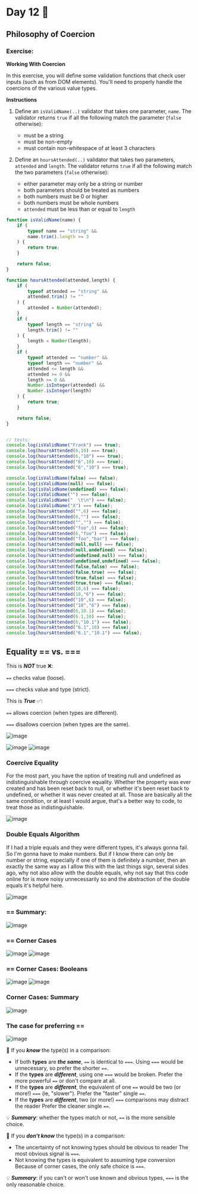 # Day 12 🤩

## Philosophy of Coercion

### **Exercise:**

**Working With Coercion**

In this exercise, you will define some validation functions that check user inputs (such as from DOM elements). You'll need to properly handle the coercions of the various value types.

**Instructions**

1. Define an `isValidName(..)` validator that takes one parameter, `name`. The validator returns `true` if all the following match the parameter (`false` otherwise):

	- must be a string
	- must be non-empty
	- must contain non-whitespace of at least 3 characters

2. Define an `hoursAttended(..)` validator that takes two parameters, `attended` and `length`. The validator returns `true` if all the following match the two parameters (`false` otherwise):

	- either parameter may only be a string or number
	- both parameters should be treated as numbers
	- both numbers must be 0 or higher
	- both numbers must be whole numbers
	- `attended` must be less than or equal to `length`

```javaScript
function isValidName(name) {
	if (
		typeof name == "string" &&
		name.trim().length >= 3
	) {
		return true;
	}

	return false;
}

function hoursAttended(attended,length) {
	if (
		typeof attended == "string" &&
		attended.trim() != ""
	) {
		attended = Number(attended);
	}
	if (
		typeof length == "string" &&
		length.trim() != ""
	) {
		length = Number(length);
	}
	if (
		typeof attended == "number" &&
		typeof length == "number" &&
		attended <= length &&
		attended >= 0 &&
		length >= 0 &&
		Number.isInteger(attended) &&
		Number.isInteger(length)
	) {
		return true;
	}

	return false;
}


// tests:
console.log(isValidName("Frank") === true);
console.log(hoursAttended(6,10) === true);
console.log(hoursAttended(6,"10") === true);
console.log(hoursAttended("6",10) === true);
console.log(hoursAttended("6","10") === true);

console.log(isValidName(false) === false);
console.log(isValidName(null) === false);
console.log(isValidName(undefined) === false);
console.log(isValidName("") === false);
console.log(isValidName("  \t\n") === false);
console.log(isValidName("X") === false);
console.log(hoursAttended("",6) === false);
console.log(hoursAttended(6,"") === false);
console.log(hoursAttended("","") === false);
console.log(hoursAttended("foo",6) === false);
console.log(hoursAttended(6,"foo") === false);
console.log(hoursAttended("foo","bar") === false);
console.log(hoursAttended(null,null) === false);
console.log(hoursAttended(null,undefined) === false);
console.log(hoursAttended(undefined,null) === false);
console.log(hoursAttended(undefined,undefined) === false);
console.log(hoursAttended(false,false) === false);
console.log(hoursAttended(false,true) === false);
console.log(hoursAttended(true,false) === false);
console.log(hoursAttended(true,true) === false);
console.log(hoursAttended(10,6) === false);
console.log(hoursAttended(10,"6") === false);
console.log(hoursAttended("10",6) === false);
console.log(hoursAttended("10","6") === false);
console.log(hoursAttended(6,10.1) === false);
console.log(hoursAttended(6.1,10) === false);
console.log(hoursAttended(6,"10.1") === false);
console.log(hoursAttended("6.1",10) === false);
console.log(hoursAttended("6.1","10.1") === false);

```



## Equality  == vs. ===

This is ***NOT*** true ❌:

`==` checks value (loose).

`===` checks value and type (strict).

This is ***True*** ✅:

`==` allows coercion (when types are different).

`===` disallows coercion (when types are the same).

![image](https://github.com/aya-thafer2/Mastering-JavaScript-in-20-Days/assets/121509832/3317abc5-aad5-4992-bc4b-8a76e7e3fc67)


![image](https://github.com/aya-thafer2/Mastering-JavaScript-in-20-Days/assets/121509832/e233fecb-f678-4ccb-b3d4-df761da59445)
![image](https://github.com/aya-thafer2/Mastering-JavaScript-in-20-Days/assets/121509832/5839b884-6e81-4ebd-af9d-b63965b5daf3)


### Coercive Equality

For the most part, you have the option of treating null and undefined as indistinguishable through coercive equality. Whether the property was ever created and has been reset back to null, or whether it's been reset back to undefined, or whether it was never created at all. Those are basically all the same condition, or at least I would argue, that's a better way to code, to treat those as indistinguishable.

![image](https://github.com/aya-thafer2/Mastering-JavaScript-in-20-Days/assets/121509832/faed8168-fe0a-4230-8af6-e048f1bcbb49)


### Double Equals Algorithm
If I had a triple equals and they were different types, it's always gonna fail. So I'm gonna have to make numbers. But if I know there can only be number or string, especially if one of them is definitely a number, then an exactly the same way as I allow this with the last things sign, several sides ago, why not also allow with the double equals, why not say that this code online for is more noisy unnecessarily so and the abstraction of the double equals it's helpful here.

![image](https://github.com/aya-thafer2/Mastering-JavaScript-in-20-Days/assets/121509832/eeebbc8f-0130-4906-8997-4c5519c43beb)

### == Summary:

![image](https://github.com/aya-thafer2/Mastering-JavaScript-in-20-Days/assets/121509832/f4cec410-1f15-48ba-8711-96ae661fb7e6)


### == Corner Cases

![image](https://github.com/aya-thafer2/Mastering-JavaScript-in-20-Days/assets/121509832/2cdf15e0-0dca-4ff0-9de1-836c9d32e9ce)
![image](https://github.com/aya-thafer2/Mastering-JavaScript-in-20-Days/assets/121509832/9ee2d25b-8abc-4bd5-a76d-7a5d7d201ae3)

### == Corner Cases: Booleans

![image](https://github.com/aya-thafer2/Mastering-JavaScript-in-20-Days/assets/121509832/59f816de-dd0c-4c8a-b026-b4ce66ccbbdd)
![image](https://github.com/aya-thafer2/Mastering-JavaScript-in-20-Days/assets/121509832/9be32b47-5a98-443e-bd99-5f88a42a6223)


### Corner Cases: Summary

![image](https://github.com/aya-thafer2/Mastering-JavaScript-in-20-Days/assets/121509832/133c74fe-8527-4722-93c7-298abe0b8f4f)

### The case for preferring ==

![image](https://github.com/aya-thafer2/Mastering-JavaScript-in-20-Days/assets/121509832/9fa053fc-48b1-421c-b922-55a17b412be0)


📌  If you ***know*** the type(s) in a comparison:
* If both **types** are ***the same***, `==` is identical to `===`. Using `===` would be unnecessary, so prefer the shorter `==`.
* If the **types** are ***different***, using one `===` would be broken. Prefer the more powerful `==` or don't compare at all.
* If the **types** are ***different***, the equivalent of one `==` would be two (or more!) `===` (ie, "slower"). Prefer the "faster" single `==`.
* If the **types** are ***different***, two (or more!) `===` comparisons may distract the reader Prefer the cleaner single `==`.

💡 ***Summary***: whether the types match or not, `==` is the more sensible choice.

📌 If you ***don't know*** the type(s) in a comparison:
* The uncertainty of not knowing types should be obvious to reader The most obvious signal is `===`.
* Not knowing the types is equivalent to assuming type conversion Because of corner cases, the only safe choice is `===`.

💡 ***Summary***: if you can't or won't use known and obvious types, `===` is the only reasonable choice.








